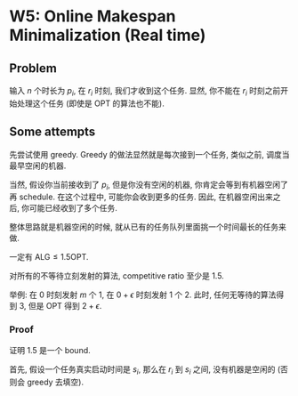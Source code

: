 # W5: Online Makespan Minimalization (Real time)

## Problem

输入 $n$ 个时长为 $p_i$, 在 $r_i$ 时刻, 我们才收到这个任务. 显然, 你不能在 $r_i$ 时刻之前开始处理这个任务 (即使是 $\text{OPT}$ 的算法也不能).

## Some attempts

先尝试使用 greedy. Greedy 的做法显然就是每次接到一个任务, 类似之前, 调度当最早空闲的机器.

当然, 假设你当前接收到了 $p_i$, 但是你没有空闲的机器, 你肯定会等到有机器空闲了再 schedule. 在这个过程中, 可能你会收到更多的任务. 因此, 在机器空闲出来之后, 你可能已经收到了多个任务.

整体思路就是机器空闲的时候, 就从已有的任务队列里面挑一个时间最长的任务来做.

一定有 $\text{ALG} \le 1.5 \text{OPT}$.

对所有的不等待立刻发射的算法, competitive ratio 至少是 $1.5$.

举例: 在 $0$ 时刻发射 $m$ 个 $1$, 在 $0 + \epsilon$ 时刻发射 $1$ 个 $2$. 此时, 任何无等待的算法得到 $3$, 但是 $\text{OPT}$ 得到 $2 + \epsilon$.

### Proof

证明 1.5 是一个 bound.

首先, 假设一个任务真实启动时间是 $s_i$, 那么在 $r_i$ 到 $s_i$ 之间, 没有机器是空闲的 (否则会 greedy 去填空).
